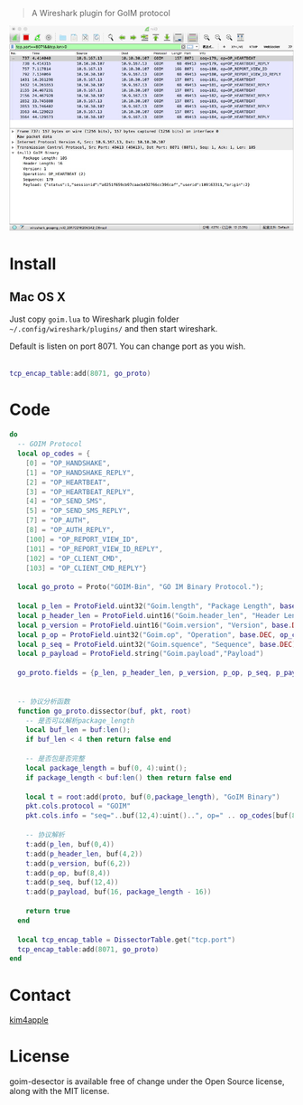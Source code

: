 > A Wireshark plugin for GoIM protocol

![snap](./snap.jpg)



# Install

## Mac OS X
Just copy `goim.lua` to Wireshark plugin folder `~/.config/wireshark/plugins/` and then start wireshark.

Default is listen on port 8071. You can change port as you wish.
``` lua

tcp_encap_table:add(8071, go_proto)

```





# Code

``` lua
do
  -- GOIM Protocol
  local op_codes = {
    [0] = "OP_HANDSHAKE",
    [1] = "OP_HANDSHAKE_REPLY",
    [2] = "OP_HEARTBEAT",
    [3] = "OP_HEARTBEAT_REPLY",
    [4] = "OP_SEND_SMS",
    [5] = "OP_SEND_SMS_REPLY",
    [7] = "OP_AUTH",
    [8] = "OP_AUTH_REPLY",
    [100] = "OP_REPORT_VIEW_ID",
    [101] = "OP_REPORT_VIEW_ID_REPLY",
    [102] = "OP_CLIENT_CMD",
    [103] = "OP_CLIENT_CMD_REPLY"}

  local go_proto = Proto("GOIM-Bin", "GO IM Binary Protocol.");

  local p_len = ProtoField.uint32("Goim.length", "Package Length", base.DEC)
  local p_header_len = ProtoField.uint16("Goim.header_len", "Header Length", base.DEC)
  local p_version = ProtoField.uint16("Goim.version", "Version", base.DEC)
  local p_op = ProtoField.uint32("Goim.op", "Operation", base.DEC, op_codes)
  local p_seq = ProtoField.uint32("Goim.squence", "Sequence", base.DEC)
  local p_payload = ProtoField.string("Goim.payload","Payload")

  go_proto.fields = {p_len, p_header_len, p_version, p_op, p_seq, p_payload}


  -- 协议分析函数
  function go_proto.dissector(buf, pkt, root)
    -- 是否可以解析package_length
    local buf_len = buf:len();
    if buf_len < 4 then return false end

    -- 是否包是否完整
    local package_length = buf(0, 4):uint();
    if package_length < buf:len() then return false end

    local t = root:add(proto, buf(0,package_length), "GoIM Binary")
    pkt.cols.protocol = "GOIM"
    pkt.cols.info = "seq="..buf(12,4):uint()..", op=" .. op_codes[buf(8,4):uint()]

    -- 协议解析
    t:add(p_len, buf(0,4))
    t:add(p_header_len, buf(4,2))
    t:add(p_version, buf(6,2))
    t:add(p_op, buf(8,4))
    t:add(p_seq, buf(12,4))
    t:add(p_payload, buf(16, package_length - 16))

    return true
  end

  local tcp_encap_table = DissectorTable.get("tcp.port")
  tcp_encap_table:add(8071, go_proto)
end
```



# Contact

[kim4apple](https://github.com/kim4apple)

# License

goim-desector is available free of change under the Open Source license, along with the MIT license.



